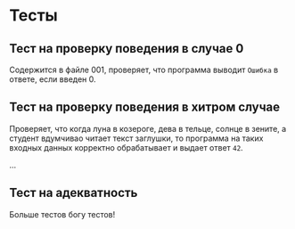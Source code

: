 # Тесты

## Тест на проверку поведения в случае 0
Содержится в файле 001, проверяет, что программа выводит `Ошибка` в ответе, если введен 0.

## Тест на проверку поведения в хитром случае
Проверяет, что когда луна в козероге,  дева в тельце, солнце в зените, а студент вдумчивао читает текст заглушки, то программа на таких входных данных корректно обрабатывает и выдает ответ `42`.

...

## Тест на адекватность
Больше тестов богу тестов!

